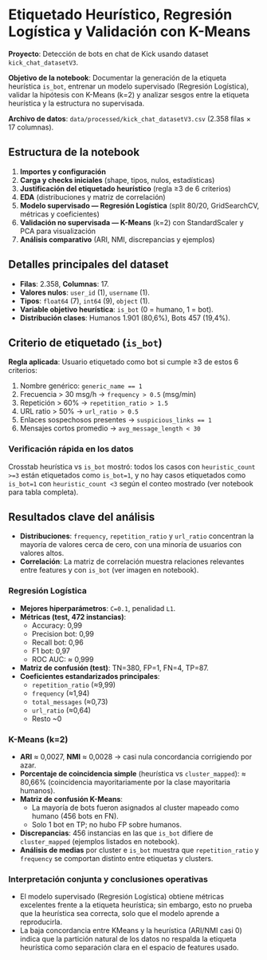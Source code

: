 
# Etiquetado Heurístico, Regresión Logística y Validación con K-Means


**Proyecto**: Detección de bots en chat de Kick usando dataset `kick_chat_datasetV3`.

**Objetivo de la notebook**: Documentar la generación de la etiqueta heurística `is_bot`, entrenar un modelo supervisado (Regresión Logística), validar la hipótesis con K-Means (k=2) y analizar sesgos entre la etiqueta heurística y la estructura no supervisada.

**Archivo de datos**: `data/processed/kick_chat_datasetV3.csv` (2.358 filas × 17 columnas).

## Estructura de la notebook

1. **Importes y configuración**
2. **Carga y checks iniciales** (shape, tipos, nulos, estadísticas)
3. **Justificación del etiquetado heurístico** (regla ≥3 de 6 criterios)
4. **EDA** (distribuciones y matriz de correlación)
5. **Modelo supervisado — Regresión Logística** (split 80/20, GridSearchCV, métricas y coeficientes)
6. **Validación no supervisada — K-Means** (k=2) con StandardScaler y PCA para visualización
7. **Análisis comparativo** (ARI, NMI, discrepancias y ejemplos)


## Detalles principales del dataset

- **Filas**: 2.358, **Columnas**: 17.
- **Valores nulos**: `user_id` (1), `username` (1).
- **Tipos**: `float64` (7), `int64` (9), `object` (1).
- **Variable objetivo heurística**: `is_bot` (0 = humano, 1 = bot).
- **Distribución clases**: Humanos 1.901 (80,6%), Bots 457 (19,4%).

## Criterio de etiquetado (`is_bot`)

**Regla aplicada**: Usuario etiquetado como bot si cumple ≥3 de estos 6 criterios:
1. Nombre genérico: `generic_name == 1`
2. Frecuencia > 30 msg/h → `frequency > 0.5` (msg/min)
3. Repetición > 60% → `repetition_ratio > 1.5`
4. URL ratio > 50% → `url_ratio > 0.5`
5. Enlaces sospechosos presentes → `suspicious_links == 1`
6. Mensajes cortos promedio → `avg_message_length < 30`

### Verificación rápida en los datos

Crosstab heurística vs `is_bot` mostró: todos los casos con `heuristic_count >=3` están etiquetados como `is_bot=1`, y no hay casos etiquetados como `is_bot=1` con `heuristic_count <3` según el conteo mostrado (ver notebook para tabla completa).

## Resultados clave del análisis

- **Distribuciones**: `frequency`, `repetition_ratio` y `url_ratio` concentran la mayoría de valores cerca de cero, con una minoría de usuarios con valores altos.
- **Correlación**: La matriz de correlación muestra relaciones relevantes entre features y con `is_bot` (ver imagen en notebook).

### Regresión Logística

- **Mejores hiperparámetros**: `C=0.1`, penalidad `L1`.
- **Métricas (test, 472 instancias)**:
  - Accuracy: 0,99
  - Precision bot: 0,99
  - Recall bot: 0,96
  - F1 bot: 0,97
  - ROC AUC: ≈ 0,999
- **Matriz de confusión (test)**: TN=380, FP=1, FN=4, TP=87.
- **Coeficientes estandarizados principales**:
  - `repetition_ratio` (≈9,99)
  - `frequency` (≈1,94)
  - `total_messages` (≈0,73)
  - `url_ratio` (≈0,64)
  - Resto ~0

### K-Means (k=2)

- **ARI** ≈ 0,0027, **NMI** ≈ 0,0028 → casi nula concordancia corrigiendo por azar.
- **Porcentaje de coincidencia simple** (heurística vs `cluster_mapped`): ≈ 80,66% (coincidencia mayoritariamente por la clase mayoritaria humanos).
- **Matriz de confusión K-Means**:
  - La mayoría de bots fueron asignados al cluster mapeado como humano (456 bots en FN).
  - Solo 1 bot en TP; no hubo FP sobre humanos.
- **Discrepancias**: 456 instancias en las que `is_bot` difiere de `cluster_mapped` (ejemplos listados en notebook).
- **Análisis de medias** por cluster e `is_bot` muestra que `repetition_ratio` y `frequency` se comportan distinto entre etiquetas y clusters.

### Interpretación conjunta y conclusiones operativas

- El modelo supervisado (Regresión Logística) obtiene métricas excelentes frente a la etiqueta heurística; sin embargo, esto no prueba que la heurística sea correcta, solo que el modelo aprende a reproducirla.
- La baja concordancia entre KMeans y la heurística (ARI/NMI casi 0) indica que la partición natural de los datos no respalda la etiqueta heurística como separación clara en el espacio de features usado.
